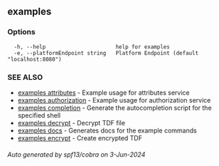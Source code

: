 ## examples



### Options

```
  -h, --help                      help for examples
  -e, --platformEndpoint string   Platform Endpoint (default "localhost:8080")
```

### SEE ALSO

* [examples attributes](examples_attributes.md)	 - Example usage for attributes service
* [examples authorization](examples_authorization.md)	 - Example usage for authorization service
* [examples completion](examples_completion.md)	 - Generate the autocompletion script for the specified shell
* [examples decrypt](examples_decrypt.md)	 - Decrypt TDF file
* [examples docs](examples_docs.md)	 - Generates docs for the example commands
* [examples encrypt](examples_encrypt.md)	 - Create encrypted TDF

###### Auto generated by spf13/cobra on 3-Jun-2024
